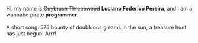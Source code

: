 Hi, my name is ~~Guybrush Threepwood~~ **Luciano Federico Pereira**, and I am a ~~wannabe pirate~~ **programmer**.<br><br>A short song: 575 bounty of doubloons gleams in the sun, a treasure hunt has just begun! Arrr!
